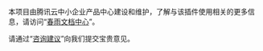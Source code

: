 本项目由腾讯云中小企业产品中心建设和维护，了解与该插件使用相关的更多信息，请访问“[春雨文档中心](https://openapp.qq.com/docs/Wordpress/captcha.html)”。

请通过“[咨询建议](https://txc.qq.com/)”向我们提交宝贵意见。

